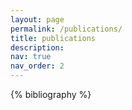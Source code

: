 ```yaml
---
layout: page
permalink: /publications/
title: publications
description:
nav: true
nav_order: 2
---
```


<!-- _pages/publications.md -->
<div class="publications">

{% bibliography %}

</div>
